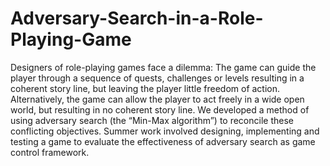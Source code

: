 # Adversary-Search-in-a-Role-Playing-Game
Designers of role-playing games face a dilemma: The game can guide the player through a sequence of quests, challenges or levels resulting in a coherent story line, but leaving the player little freedom of action. Alternatively, the game can allow the player to act freely in a wide open world, but resulting in no coherent story line. We developed a method of using adversary search (the “Min-Max algorithm”) to reconcile these conflicting objectives. Summer work involved designing, implementing and testing a game to evaluate the effectiveness of adversary search as game control framework.
